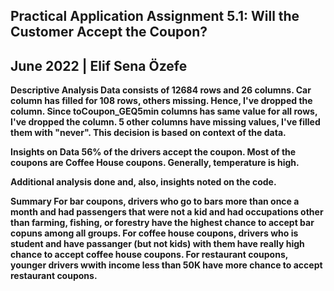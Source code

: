Practical Application Assignment 5.1: Will the Customer Accept the Coupon?
--
June 2022 | Elif Sena Özefe
--

<b>Descriptive Analysis
Data consists of 12684 rows and 26 columns.
Car column has filled for 108 rows, others missing. Hence, I've dropped the column.
Since toCoupon_GEQ5min columns has same value for all rows, I've dropped the column.
5 other columns have missing values, I've filled them with "never". This decision is based on context of the data.

<b>Insights on Data
56% of the drivers accept the coupon.
Most of the coupons are Coffee House coupons.
Generally, temperature is high.

Additional analysis done and, also, insights noted on the code.

<b>Summary
For bar coupons, drivers who go to bars more than once a month and had passengers that were not a kid and had occupations other than farming, fishing, or forestry have the highest chance to accept bar copuns among all groups.
For coffee house coupons, drivers who is student and have passanger (but not kids) with them have really high chance to accept coffee house coupons.
For restaurant coupons, younger drivers wwith income less than 50K have more chance to accept restaurant coupons.